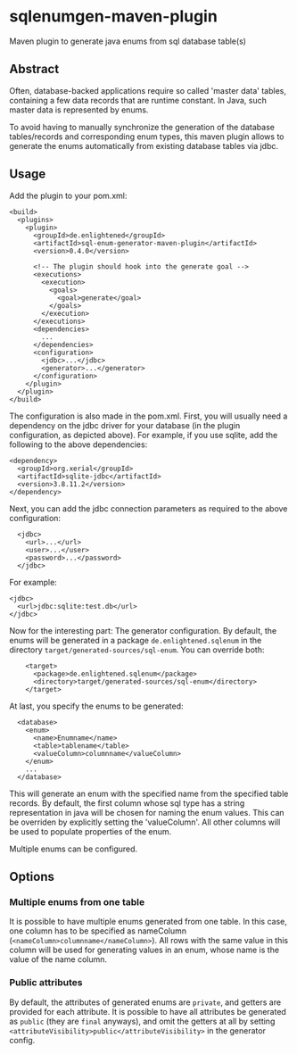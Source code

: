 # sqlenumgen-maven-plugin
Maven plugin to generate java enums from sql database table(s)

## Abstract

Often, database-backed applications require so called 'master data' tables,
containing a few data records that are runtime constant. In Java, such master
data is represented by enums.

To avoid having to manually synchronize the generation of the database
tables/records and corresponding enum types, this maven plugin allows to
generate the enums automatically from existing database tables via jdbc.

## Usage

Add the plugin to your pom.xml:

    <build>
      <plugins>
        <plugin>
          <groupId>de.enlightened</groupId>
          <artifactId>sql-enum-generator-maven-plugin</artifactId>
          <version>0.4.0</version>

          <!-- The plugin should hook into the generate goal -->
          <executions>
            <execution>
              <goals>
                <goal>generate</goal>
              </goals>
            </execution>
          </executions>
          <dependencies>
            ...
          </dependencies>
          <configuration>
            <jdbc>...</jdbc>
            <generator>...</generator>
          </configuration>
        </plugin>
      </plugin>
    </build>

The configuration is also made in the pom.xml. First, you will usually need a
dependency on the jdbc driver for your database (in the plugin configuration,
as depicted above). For example, if you use sqlite, add the following to the
above dependencies:

    <dependency>
      <groupId>org.xerial</groupId>
      <artifactId>sqlite-jdbc</artifactId>
      <version>3.8.11.2</version>
    </dependency>

Next, you can add the jdbc connection parameters as required to the above
configuration:

      <jdbc>
        <url>...</url>
        <user>...</user>
        <password>...</password>
      </jdbc>

For example:

    <jdbc>
      <url>jdbc:sqlite:test.db</url>
    </jdbc>

Now for the interesting part: The generator configuration. By default, the enums
will be generated in a package `de.enlightened.sqlenum` in the directory
`target/generated-sources/sql-enum`. You can override both:

        <target>
          <package>de.enlightened.sqlenum</package>
          <directory>target/generated-sources/sql-enum</directory>
        </target>

At last, you specify the enums to be generated:

      <database>
        <enum>
          <name>Enumname</name>
          <table>tablename</table>
          <valueColumn>columnname</valueColumn>
        </enum>
        ...
      </database>

This will generate an enum with the specified name from the specified table
records. By default, the first column whose sql type has a string representation
in java will be chosen for naming the enum values. This can be overriden by
explicitly setting the 'valueColumn'. All other columns will be used to populate
properties of the enum.

Multiple enums can be configured.

## Options

### Multiple enums from one table

It is possible to have multiple enums generated from one table. In this
case, one column has to be specified as nameColumn
(`<nameColumn>columnname</nameColumn>`). All rows with the same value in this
column will be used for generating values in an enum, whose name is the
value of the name column.

### Public attributes

By default, the attributes of generated enums are `private`, and getters are
provided for each attribute. It is possible to have all attributes be generated
as `public` (they are `final` anyways), and omit the getters at all by setting
`<attributeVisibility>public</attributeVisibility>` in the generator config.
